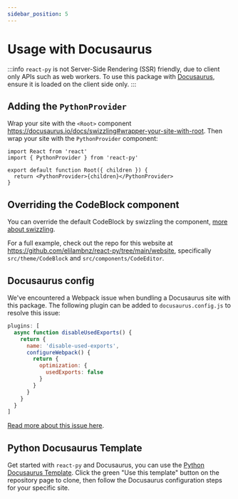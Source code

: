 ```yaml
---
sidebar_position: 5
---
```


# Usage with Docusaurus

:::info
`react-py` is not Server-Side Rendering (SSR) friendly, due to client only APIs such as web workers. To use this package with [Docusaurus](https://docusaurus.io), ensure it is loaded on the client side only.
:::

## Adding the `PythonProvider`

Wrap your site with the `<Root>` component https://docusaurus.io/docs/swizzling#wrapper-your-site-with-root. Then wrap your site with the `PythonProvider` component:

```tsx
import React from 'react'
import { PythonProvider } from 'react-py'

export default function Root({ children }) {
  return <PythonProvider>{children}</PythonProvider>
}
```

## Overriding the CodeBlock component

You can override the default CodeBlock by swizzling the component, [more about swizzling](https://docusaurus.io/docs/swizzling).

For a full example, check out the repo for this website at https://github.com/elilambnz/react-py/tree/main/website, specifically `src/theme/CodeBlock` and `src/components/CodeEditor`.

## Docusaurus config

We've encountered a Webpack issue when bundling a Docusaurus site with this package. The following plugin can be added to `docusaurus.config.js` to resolve this issue:

```js
plugins: [
  async function disableUsedExports() {
    return {
      name: 'disable-used-exports',
      configureWebpack() {
        return {
          optimization: {
            usedExports: false
          }
        }
      }
    }
  }
]
```

[Read more about this issue here](https://github.com/facebook/docusaurus/issues/8389).

## Python Docusaurus Template

Get started with `react-py` and Docusaurus, you can use the [Python Docusaurus Template](https://github.com/James-Ansley/python-docusaurus-template). Click the green "Use this template" button on the repository page to clone, then follow the Docusaurus configuration steps for your specific site.
